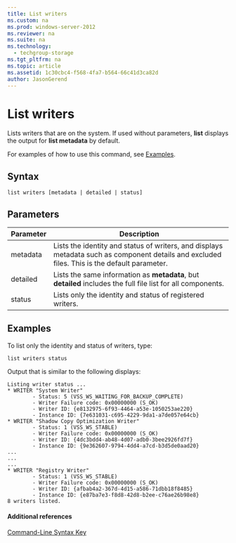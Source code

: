 ```yaml
---
title: List writers
ms.custom: na
ms.prod: windows-server-2012
ms.reviewer: na
ms.suite: na
ms.technology: 
  - techgroup-storage
ms.tgt_pltfrm: na
ms.topic: article
ms.assetid: 1c30cbc4-f568-4fa7-b564-66c41d3ca82d
author: JasonGerend
---
```

# List writers
Lists writers that are on the system. If used without parameters, **list** displays the output for **list metadata** by default.  
  
For examples of how to use this command, see [Examples](#BKMK_examples).  
  
## Syntax  
  
```  
list writers [metadata | detailed | status]  
```  
  
## Parameters  
  
|Parameter|Description|  
|-------------|---------------|  
|metadata|Lists the identity and status of writers, and displays metadata such as component details and excluded files. This is the default parameter.|  
|detailed|Lists the same information as **metadata**, but **detailed** includes the full file list for all components.|  
|status|Lists only the identity and status of registered writers.|  
  
## <a name="BKMK_examples"></a>Examples  
To list only the identity and status of writers, type:  
  
```  
list writers status  
```  
  
Output that is similar to the following displays:  
  
```  
Listing writer status ...  
* WRITER "System Writer"  
        - Status: 5 (VSS_WS_WAITING_FOR_BACKUP_COMPLETE)  
        - Writer Failure code: 0x00000000 (S_OK)  
        - Writer ID: {e8132975-6f93-4464-a53e-1050253ae220}  
        - Instance ID: {7e631031-c695-4229-9da1-a7de057e64cb}  
* WRITER "Shadow Copy Optimization Writer"  
        - Status: 1 (VSS_WS_STABLE)  
        - Writer Failure code: 0x00000000 (S_OK)  
        - Writer ID: {4dc3bdd4-ab48-4d07-adb0-3bee2926fd7f}  
        - Instance ID: {9e362607-9794-4dd4-a7cd-b3d5de0aad20}  
...  
...  
...  
* WRITER "Registry Writer"  
        - Status: 1 (VSS_WS_STABLE)  
        - Writer Failure code: 0x00000000 (S_OK)  
        - Writer ID: {afbab4a2-367d-4d15-a586-71dbb18f8485}  
        - Instance ID: {e87ba7e3-f8d8-42d8-b2ee-c76ae26b98e8}  
8 writers listed.   
```  
  
#### Additional references  
[Command-Line Syntax Key](Command-Line-Syntax-Key.md)  
  

